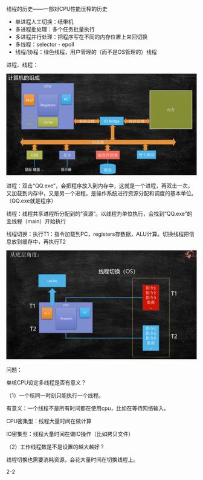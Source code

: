 

线程的历史——一部对CPU性能压榨的历史

- 单进程人工切换：纸带机
- 多进程批处理：多个任务批量执行
- 多进程并行处理：把程序写在不同的内存位置上来回切换
- 多线程：selector - epoll
- 线程/协程：绿色线程，用户管理的（而不是OS管理的）线程



进程、线程：



<img src="img\计算机的组成.png" />

进程：双击“QQ.exe”，会把程序放入到内存中，这就是一个进程，再双击一次，又加载到内存中，又是另一个进程。是操作系统进行资源分配和调度的基本单位。（QQ.exe就是程序）

线程：线程共享进程所分配到的“资源”。以线程为单位执行，会找到“QQ.exe”的主线程（main）开始执行

线程切换：执行T1：指令加载到PC，registers存数据，ALU计算。切换线程把信息放到缓存中，再执行T2

<img src="img\线程切换.png" />

问题：

单核CPU设定多线程是否有意义？

（1）一个核同一时刻只能执行一个线程。

有意义：一个线程不是所有时间都在使用cpu，比如在等待网络输入。

CPU密集型：线程大量时间在做计算

IO密集型：线程大量时间在做IO操作（比如拷贝文件）

（2）工作线程数是不是设置的越大越好？

线程切换也需要消耗资源，会花大量时间在切换线程上。

2-2